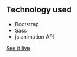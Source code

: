 ## Technology used
* Bootstrap
* Sass
* js animation API  


[See it live](https://tonnyhawk.github.io/nitro-site/)
